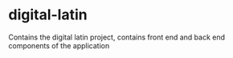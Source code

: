 # digital-latin
Contains the  digital latin project, contains front end and back end components of the application
